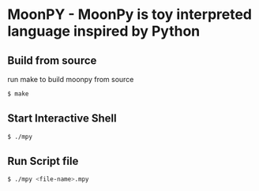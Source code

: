 # MoonPY - MoonPy is toy interpreted language inspired by Python 

## Build from source 
run make to build moonpy from source
```bash
$ make
```

## Start Interactive Shell
```bash
$ ./mpy
```

## Run Script file
```bash
$ ./mpy <file-name>.mpy
```

